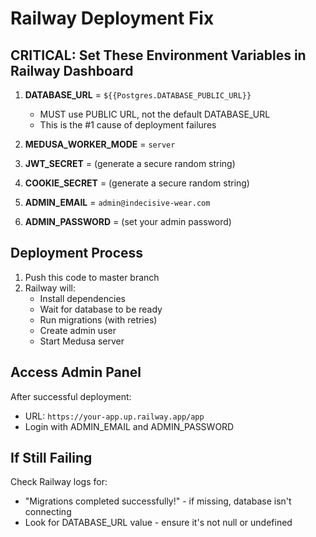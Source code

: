 # Railway Deployment Fix

## CRITICAL: Set These Environment Variables in Railway Dashboard

1. **DATABASE_URL** = `${{Postgres.DATABASE_PUBLIC_URL}}`
   - MUST use PUBLIC URL, not the default DATABASE_URL
   - This is the #1 cause of deployment failures

2. **MEDUSA_WORKER_MODE** = `server`

3. **JWT_SECRET** = (generate a secure random string)

4. **COOKIE_SECRET** = (generate a secure random string)

5. **ADMIN_EMAIL** = `admin@indecisive-wear.com`

6. **ADMIN_PASSWORD** = (set your admin password)

## Deployment Process

1. Push this code to master branch
2. Railway will:
   - Install dependencies
   - Wait for database to be ready
   - Run migrations (with retries)
   - Create admin user
   - Start Medusa server

## Access Admin Panel

After successful deployment:
- URL: `https://your-app.up.railway.app/app`
- Login with ADMIN_EMAIL and ADMIN_PASSWORD

## If Still Failing

Check Railway logs for:
- "Migrations completed successfully!" - if missing, database isn't connecting
- Look for DATABASE_URL value - ensure it's not null or undefined